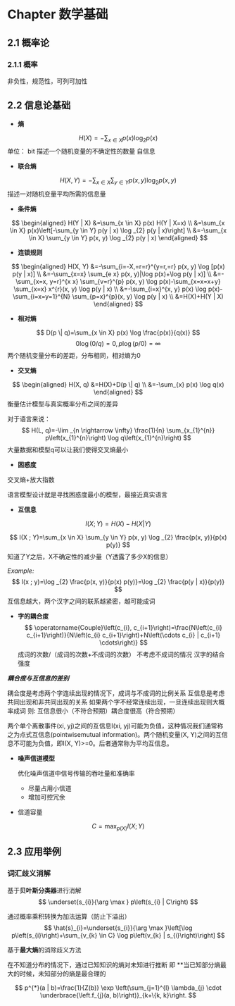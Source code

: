 # Chapter 数学基础

## 2.1 概率论
### 2.1.1 概率
非负性，规范性，可列可加性

## 2.2 信息论基础

+ **熵**

$$
H(X)=-\sum_{x \in X} p(x) \log _{2} p(x)
$$
	单位： bit
	描述一个随机变量的不确定性的数量
	自信息

+ **联合熵**
	
$$
H(X, Y)=-\sum_{x \in X} \sum_{y \in Y} p(x, y) \log _{2} p(x, y)
$$
	描述一对随机变量平均所需的信息量
	
+ **条件熵**

$$
\begin{aligned} H(Y | X) &=\sum_{x \in X} p(x) H(Y | X=x) \\ &=\sum_{x \in X} p(x)\left[-\sum_{y \in Y} p(y | x) \log _{2} p(y | x)\right] \\ &=-\sum_{x \in X} \sum_{y \in Y} p(x, y) \log _{2} p(y | x) \end{aligned}
$$
	
+ **连锁规则**

$$
\begin{aligned} H(X, Y) &=-\sum_{i=-X,=r=r}^{y=r,=r} p(x, y) \log [p(x) p(y | x)] \\ &=-\sum_{x=x} \sum_{e x} p(x, y)|\log p(x)+\log p(y | x)] \\ &=-\sum_{x=x, y=r}^{x x} \sum_{v=r}^{p} p(x, y) \log p(x)-\sum_{x=x=x+y} \sum_{x=x} x^{r}(x, y) \log p(y | x) \\ &=-\sum_{i=x}^{x, y} p(x) \log p(x)-\sum_{i=x=y=1}^{N} \sum_{p=x}^{p}(x, y) \log p(y | x) \\ &=H(X)+H(Y | X) \end{aligned}
$$

+ **相对熵**

$$
D(p \| q)=\sum_{x \in X} p(x) \log \frac{p(x)}{q(x)}
$$
$$
0 \log (0 / q)=0, p \log (p / 0)=\infty
$$
	两个随机变量分布的差距，分布相同，相对熵为0

+ **交叉熵**

$$
\begin{aligned} H(X, q) &=H(X)+D(p \| q) \\ &=-\sum_{x} p(x) \log q(x) \end{aligned}
$$
	衡量估计模型与真实概率分布之间的差异
	
对于语言来说：
$$
H(L, q)=-\lim _{n \rightarrow \infty} \frac{1}{n} \sum_{x_{1}^{n}} p\left(x_{1}^{n}\right) \log q\left(x_{1}^{n}\right)
$$
	大量数据和模型q可以让我们使得交叉熵最小

+ **困惑度**

交叉熵+放大指数

语言模型设计就是寻找困惑度最小的模型，最接近真实语言

+ **互信息**

$$
I(X ; Y)=H(X)-H(X | Y)
$$

$$
I(X ; Y)=\sum_{x \in X} \sum_{y \in Y} p(x, y) \log _{2} \frac{p(x, y)}{p(x) p(y)}
$$
	知道了Y之后，X不确定性的减少量（Y透露了多少X的信息）
	
*Example:*
$$
I(x ; y)=\log _{2} \frac{p(x, y)}{p(x) p(y)}=\log _{2} \frac{p(y | x)}{p(y)}
$$
互信息越大，两个汉字之间的联系越紧密，越可能成词

+ **字的耦合度**
$$
\operatorname{Couple}\left(c_{i}, c_{i+1}\right)=\frac{N\left(c_{i} c_{i+1}\right)}{N\left(c_{i} c_{i+1}\right)+N\left(\cdots c_{i} | c_{i+1} \cdots\right)}
$$
	成词的次数/（成词的次数+不成词的次数）
	不考虑不成词的情况
	汉字的结合强度

***耦合度与互信息的差别***

耦合度是考虑两个字连续出现的情况下，成词与不成词的比例关系
互信息是考虑共同出现和非共同出现的关系
如果两个字不经常连续出现，一旦连续出现则大概率成词
则:
互信息很小（不符合预期）耦合度很高（符合预期）

两个单个离散事件(xi, yj)之间的互信息I(xi, yj)可能为负值，这种情况我们通常称之为点式互信息(pointwisemutual information)。两个随机变量(X, Y)之间的互信息不可能为负值，即I(X, Y)>=0。后者通常称为平均互信息。

+ **噪声信道模型**

	优化噪声信道中信号传输的吞吐量和准确率
	- 尽量占用小信道
	- 增加可控冗余


- 信道容量

$$
C=\max _{p(X)} I(X ; Y)
$$

## 2.3 应用举例

### 词汇歧义消解

基于**贝叶斯分类器**进行消解
$$
\underset{s_{i}}{\arg \max } p\left(s_{i} | C\right)
$$

通过概率乘积转换为加法运算（防止下溢出）
$$
\hat{s}_{i}=\underset{s_{i}}{\arg \max }\left[\log p\left(s_{i}\right)+\sum_{v_{k} \in C} \log p\left(v_{k} | s_{i}\right)\right]
$$

基于**最大熵**的消除歧义方法

在不知道分布的情况下，通过已知知识的熵对未知进行推断
即
**当已知部分熵最大的时候，未知部分的熵是最合理的

$$
p^{*}(a | b)=\frac{1}{Z(b)} \exp \left(\sum_{j=1}^{l} \lambda_{j} \cdot \underbrace{\left.f_{j}(a, b)\right)}_{k+\{k, k}\right.
$$